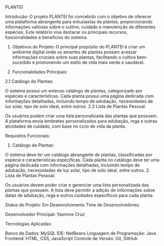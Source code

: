 PLANTEI

Introdução:
O projeto PLANTEI foi concebido com o objetivo de oferecer uma plataforma abrangente para entusiastas de plantas, proporcionando informações valiosas sobre o cultivo, cuidado e manutenção de diferentes espécies. Este relatório visa destacar os principais recursos, funcionalidades e benefícios do sistema.

1. Objetivos do Projeto:
O principal propósito do PLANTEI é criar um ambiente digital onde os amantes de plantas possam acessar informações cruciais sobre suas plantas, facilitando o cultivo bem-sucedido e promovendo um estilo de vida mais verde e saudável.

2. Funcionalidades Principais:

2.1 Catálogo de Plantas:

O sistema possui um extenso catálogo de plantas, categorizado por espécies e características.
Cada planta possui uma página dedicada com informações detalhadas, incluindo tempo de adubação, necessidades de luz solar, tipo de solo ideal, entre outros.
2.2 Lista de Plantas Pessoal:

Os usuários podem criar uma lista personalizada das plantas que possuem.
A plataforma envia lembretes personalizados para adubação, rega e outras atividades de cuidado, com base no ciclo de vida da planta.

Requisitos Funcionais:

1. Catálogo de Plantas:

O sistema deve ter um catálogo abrangente de plantas, classificadas por espécie e características específicas.
Cada planta no catálogo deve ter uma página dedicada com informações detalhadas, incluindo tempo de adubação, necessidades de luz solar, tipo de solo ideal, entre outros.
2. Lista de Plantas Pessoal:

Os usuários devem poder criar e gerenciar uma lista personalizada das plantas que possuem.
A lista deve permitir a adição de informações sobre datas de adubação, rega e outros cuidados específicos para cada planta.

Status do Projeto: Em Desenvolvimento
Time de Desenvolvedores:

Desenvolvedor Principal: Yasmine Cruz

Tecnologias Aplicadas:

Banco de Dados: MySQL
IDE: NetBeans
Linguagem de Programação: Java
Frontend: HTML, CSS, JavaScript
Controle de Versão: Git, GitHub
